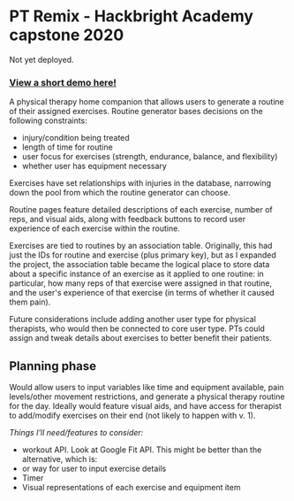 # PT Remix - Hackbright Academy capstone 2020 

Not yet deployed. 

### [View a short demo here!](https://youtu.be/YWSyoudovsI)

A physical therapy home companion that allows users to generate a routine of their assigned exercises. Routine generator bases decisions on the following constraints:

- injury/condition being treated
- length of time for routine
- user focus for exercises (strength, endurance, balance, and flexibility)
- whether user has equipment necessary

Exercises have set relationships with injuries in the database, narrowing down the pool from which the routine generator can choose.

Routine pages feature detailed descriptions of each exercise, number of reps, and visual aids, along with feedback buttons to record user experience of each exercise within the routine.

Exercises are tied to routines by an association table. Originally, this had just the IDs for routine and exercise (plus primary key), but as I expanded the project, the association table became the logical place to store data about a specific instance of an exercise as it applied to one routine: in particular, how many reps of that exercise were assigned in that routine, and the user's experience of that exercise (in terms of whether it caused them pain).

Future considerations include adding another user type for physical therapists, who would then be connected to core user type. PTs could assign and tweak details about exercises to better benefit their patients. 

## Planning phase

Would allow users to input variables like time and equipment available, pain levels/other movement restrictions, and generate a physical therapy routine for the day. Ideally would feature visual aids, and have access for therapist to add/modify exercises on their end (not likely to happen with v. 1). 

*Things I'll need/features to consider:*
- workout API. Look at Google Fit API. This might be better than the alternative, which is:
- or way for user to input exercise details
- Timer
- Visual representations of each exercise and equipment item